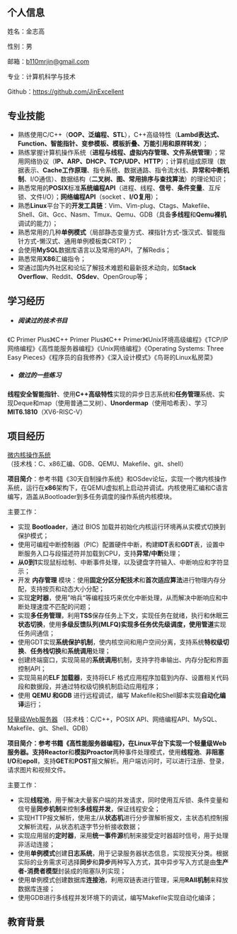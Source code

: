 ## 个人信息

姓名：金志高

性别：男

邮箱：b110mrjin@gmail.com

专业：计算机科学与技术

Github：https://github.com/JinExcellent

## 专业技能

- 熟练使用C/C++（**OOP、泛编程、STL**），C++高级特性（**Lambd表达式、Function、智能指针、变参模板、模板折叠、万能引用和原样转发**）；
- 熟练掌握计算机操作系统（**进程与线程、虚拟内存管理、文件系统管理**）；常用网络协议（**IP、ARP、DHCP、TCP/UDP、HTTP**）；计算机组成原理（数据表示、**Cache工作原理**、指令系统、数据通路、指令流水线、**异常和中断机制**、I/O通信）、数据结构（**二叉树、图、常用排序与查找算法**）的理论知识；
- 熟悉常用的**POSIX**标准**系统编程API**（进程、线程、**信号**、**条件变量**、互斥锁、文件I/O）；**网络编程API**（socket 、**I/O复用**）；
- 熟悉**Linux**平台下的**开发工具链**：Vim、Vim-plug、Ctags、Makefile、Shell、Git、Gcc、Nasm、Tmux、Qemu、GDB（具备**多线程**和**Qemu裸机**调试的能力）；
- 熟悉常用的几种**单例模式**（局部静态变量方式、裸指针方式-饿汉式、智能指针方式-懒汉式、通用单例模板类CRTP）；
- 会使用**MySQL**数据库语言以及常用的API，了解Redis；
- 熟悉常用**X86**汇编指令；
- 常通过国内外社区和论坛了解技术难题和最新技术动向，如**Stack Overflow**、Reddit、**OSdev**、OpenGroup等；

## 学习经历

- ##### 阅读过的技术书目

《C Primer Plus》《C++ Primer Plus》《C++ Primer》《Unix环境高级编程》《TCP/IP网络编程》《高性能服务器编程》《Unix网络编程》《Operating Systems: Three Easy Pieces》《程序员的自我修养》《深入设计模式》《鸟哥的Linux私房菜》

- #####  做过的一些练习

**线程安全智能指针**、使用**C++高级特性**实现的异步日志系统和**任务管理**系统、实现Deque和map（使用普通二叉树）、**Unordermap**（使用哈希表）、学习**MIT6.1810**（XV6-RISC-V）

## 项目经历

[微内核操作系统](https://github.com/JinExcellent/MakeOwnSystem) （技术栈：C、x86汇编、GDB、QEMU、Makefile、git、shell）

**项目简介**：参考书籍《30天自制操作系统》和OSdev论坛，实现一个微内核操作系统，运行在**x86**架构下，在QEMU虚拟机上启动并调试。内核使用汇编和C语言编写，涵盖从Bootloader到多任务调度的操作系统内核模块。

主要工作：

- 实现 **Bootloader**，通过 BIOS 加载并初始化内核运行环境再从实模式切换到保护模式；
- 使用可编程中断控制器（PIC）配置硬件中断，构建**IDT**表和**GDT**表，设置中断服务入口与段描述符并加载到CPU，支持**异常/中断**处理；
- **从0到1**实现鼠标绘制、中断事件处理，以及键盘字符输入、中断响应和字符显示；
- 开发 **内存管理** 模块：使用**固定分区分配技术**和**首次适应算法**进行物理内存分配，支持按页和动态大小分配；
- 实现**定时器**，使用”哨兵“等编程技巧来优化中断处理，从而解决中断响应和中断处理速度不匹配的问题；
- 实现**多任务管理**，利用**TSS**保存任务上下文，实现任务在就绪，执行和休眠**三状态切换**，使用**多级反馈队列(MLFQ)**实现多任务优先级调度，使用**管道**实现任务间通信；
- 使用GDT实现**系统保护机制**，使内核空间和用户空间分离，支持系统**特权级切换**、**任务栈切换**和**系统调用**处理；
- 创建终端窗口，实现简易的**系统调用**机制，支持字符串输出、内存分配和界面控制API；
- 实现简易的**ELF 加载器**，支持将ELF 格式应用程序加载到内存、设置相关代码段和数据段，并通过特权级切换机制启动应用程序；
- 使用 **QEMU 和GDB** 进行远程调试，编写 Makefile和Shell脚本实现**自动化编译**运行；

[轻量级Web服务器](https://github.com/JinExcellent/WebServe_test)  （技术栈：C/C++，POSIX API、网络编程API、MySQL、Makefile、git、Shell、GDB）

**项目简介：**参考书籍《高性能服务器编程》，在Linux平台下实现一个轻量级Web服务器。支持**Reactor**和**模拟Proactor**两种事件处理模式，使用**线程池**、**非阻塞I/O**和**epoll**，支持**GET**和**POST**报文解析。用户端访问时，可以进行注册、登录，请求图片和视频文件。

主要工作：

- 实现**线程池**，用于解决大量客户端的并发请求，同时使用互斥锁、条件变量和信号量**同步机制**来控制**多线程并发**，保证线程安全；
- 实现HTTP报文解析，使用主/从**状态机**进行分步骤解析报文，主状态机控制报文解析流程，从状态机逐字节分析接收数据；
- 实现应用层的**定时器**，采用**统一事件源**机制来接受定时器超时信号，用于处理非活动连接；
- 使用**单例模式**创建**日志系统**，用于记录服务器状态信息，实现按天分类。根据实际的业务需求可选择**同步**和**异步**两种写入方式，其中异步写入方式是由**生产者-消费者模型**封装成的阻塞队列实现；
- 使用单例模式创建数据库**连接池**，利用双链表进行管理，采用**RAII机制**来释放数据库连接；
- 使用GDB进行多线程并发环境下的调试，编写Makefile实现自动化编译；



## 教育背景

